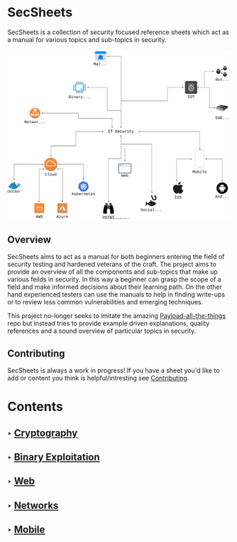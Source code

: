SecSheets
==========

SecSheets is a collection of security focused reference sheets which act as a manual for various topics and sub-topics in security. 


![IT Security As A Field](./SecurityFieldDiagram.svg)


## Overview

SecSheets aims to act as a manual for both beginners entering the field of security testing and hardened 
veterans of the craft. The project aims to provide an overview of all the components and sub-topics that make up various feilds in security. In this way a beginner can grasp the scope of a field and make informed decisions about their learning path. On the other hand experienced testers can use the manuals to help in finding write-ups or to review less common vulnerabilities and emerging techniques.

This project no-longer seeks to imitate the amazing [Payload-all-the-things](#) repo but instead tries to provide example driven explanations, quality references and a sound overview of particular topics in security.

## Contributing 

SecSheets is always a work in progress! If you have a sheet you'd like to add or content you think is helpful/intresting see [Contributing](./CONTRIBUTING.md).

# Contents

## ‣ [Cryptography](./Cryptography/README.md)
## ‣ [Binary Exploitation](./Binary%20Exploitation/README.md) 
## ‣ [Web](./Web/README.md)
## ‣ [Networks](./Networks/README.md)
## ‣ [Mobile](./Mobile/README.md)

